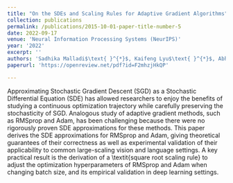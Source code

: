 ```yaml
---
title: "On the SDEs and Scaling Rules for Adaptive Gradient Algorithms"
collection: publications
permalink: /publications/2015-10-01-paper-title-number-5
date: 2022-09-17
venue: 'Neural Information Processing Systems (NeurIPS)'
year: '2022'
excerpt: ''
authors: 'Sadhika Malladi$\text{ }^{*}$, Kaifeng Lyu$\text{ }^{*}$, Abhishek Panigrahi, Sanjeev Arora'
paperurl: 'https://openreview.net/pdf?id=F2mhzjHkQP'

---
```


Approximating Stochastic Gradient Descent (SGD) as a Stochastic Differential Equation (SDE) has allowed researchers to enjoy the benefits of studying a continuous optimization trajectory while carefully preserving the  stochasticity of SGD. Analogous study of adaptive gradient methods, such as RMSprop and Adam, has been challenging because there were no rigorously proven SDE approximations for these methods. This paper derives the SDE approximations for RMSprop and Adam, giving theoretical guarantees of their correctness as well as experimental validation of their applicability to common large-scaling vision and language settings. A key practical result is the derivation of a \textit{square root scaling rule} to adjust the optimization hyperparameters of RMSprop and Adam when changing batch size, and its empirical validation in deep learning settings.
